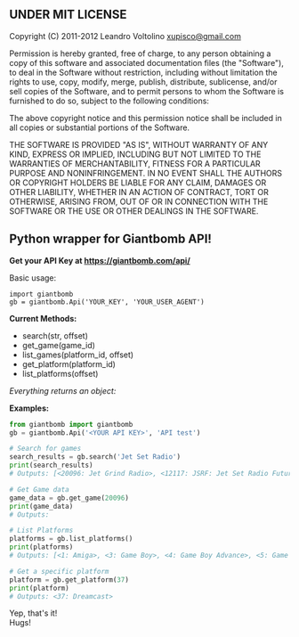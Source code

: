 ## UNDER MIT LICENSE

Copyright (C) 2011-2012 Leandro Voltolino <xupisco@gmail.com>

Permission is hereby granted, free of charge, to any person obtaining a copy of this software and associated documentation files (the "Software"), to deal in the Software without restriction, including without limitation the rights to use, copy, modify, merge, publish, distribute, sublicense, and/or sell copies of the Software, and to permit persons to whom the Software is furnished to do so, subject to the following conditions:

The above copyright notice and this permission notice shall be included in all copies or substantial portions of the Software.

THE SOFTWARE IS PROVIDED "AS IS", WITHOUT WARRANTY OF ANY KIND, EXPRESS OR IMPLIED, INCLUDING BUT NOT LIMITED TO THE WARRANTIES OF MERCHANTABILITY, FITNESS FOR A PARTICULAR PURPOSE AND NONINFRINGEMENT. IN NO EVENT SHALL THE AUTHORS OR COPYRIGHT HOLDERS BE LIABLE FOR ANY CLAIM, DAMAGES OR OTHER LIABILITY, WHETHER IN AN ACTION OF CONTRACT, TORT OR OTHERWISE, ARISING FROM, OUT OF OR IN CONNECTION WITH THE SOFTWARE OR THE USE OR OTHER DEALINGS IN THE SOFTWARE.


## Python wrapper for Giantbomb API!

**Get your API Key at https://giantbomb.com/api/**

Basic usage:  

    import giantbomb  
    gb = giantbomb.Api('YOUR_KEY', 'YOUR_USER_AGENT')
    
**Current Methods:**  

 * search(str, offset)
 * get_game(game_id)
 * list_games(platform_id, offset)
 * get_platform(platform_id)
 * list_platforms(offset)
 
*Everything returns an object:*  

**Examples:**  

```python
from giantbomb import giantbomb
gb = giantbomb.Api('<YOUR API KEY>', 'API test')

# Search for games
search_results = gb.search('Jet Set Radio')
print(search_results)
# Outputs: [<20096: Jet Grind Radio>, <12117: JSRF: Jet Set Radio Future>, <40601: JetSet Secrets>, <17531: Jet Set Willy: Online>, <42406: Radio the Universe>, <5005: Jet Set Willy>, <2633: Jet>, <46238: Jet-Getters>, <73975: SoulSet>, <47155: Jet Gunner>]

# Get Game data
game_data = gb.get_game(20096)
print(game_data)
# Outputs: 

# List Platforms
platforms = gb.list_platforms()
print(platforms)
# Outputs: [<1: Amiga>, <3: Game Boy>, <4: Game Boy Advance>, <5: Game Gear>...]

# Get a specific platform
platform = gb.get_platform(37)
print(platform)
# Outputs: <37: Dreamcast>
```

Yep, that's it!  
Hugs!
